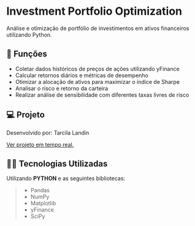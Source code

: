 # Investment Portfolio Optimization

Análise e otimização de portfólio de investimentos em ativos financeiros utilizando Python.

## 🔧 Funções

- Coletar dados históricos de preços de ações utilizando yFinance
- Calcular retornos diários e métricas de desempenho
- Otimizar a alocação de ativos para maximizar o índice de Sharpe
- Analisar o risco e retorno da carteira
- Realizar análise de sensibilidade com diferentes taxas livres de risco

## 💻 Projeto
Desenvolvido por: Tarcila Landin

<a href="https://investmentportfoliooptimization-o5vhuds6sz2efyimyspgpa.streamlit.app">Ver projeto em tempo real.</a>

## 👨‍💻 Tecnologias Utilizadas

Utilizando **PYTHON** e as seguintes bibliotecas:
> - Pandas
> - NumPy
> - Matplotlib
> - yFinance
> - SciPy
